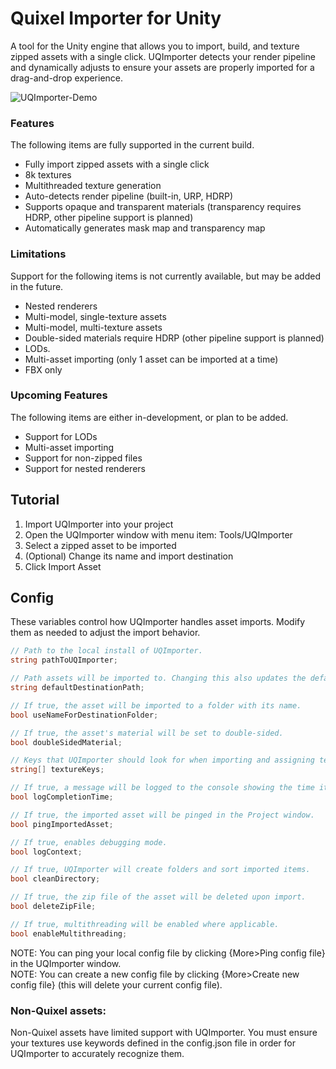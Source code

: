 # Quixel Importer for Unity
A tool for the Unity engine that allows you to import, build, and texture zipped assets with a single click. UQImporter detects your render pipeline and dynamically adjusts to ensure your assets are properly imported for a drag-and-drop experience.

![UQImporter-Demo](https://github.com/user-attachments/assets/b5947c24-1be8-442b-bfec-5a261ca27fef)

### Features
The following items are fully supported in the current build.
* Fully import zipped assets with a single click
* 8k textures
* Multithreaded texture generation
* Auto-detects render pipeline (built-in, URP, HDRP)
* Supports opaque and transparent materials (transparency requires HDRP, other pipeline support is planned)
* Automatically generates mask map and transparency map

 ### Limitations
Support for the following items is not currently available, but may be added in the future.
* Nested renderers
* Multi-model, single-texture assets
* Multi-model, multi-texture assets
* Double-sided materials require HDRP (other pipeline support is planned)
* LODs.
* Multi-asset importing (only 1 asset can be imported at a time)
* FBX only

### Upcoming Features
The following items are either in-development, or plan to be added.
* Support for LODs
* Multi-asset importing
* Support for non-zipped files
* Support for nested renderers

## Tutorial
1. Import UQImporter into your project
2. Open the UQImporter window with menu item: Tools/UQImporter
3. Select a zipped asset to be imported
4. (Optional) Change its name and import destination
5. Click Import Asset

## Config

These variables control how UQImporter handles asset imports. Modify them as needed to adjust the import behavior.

```csharp
// Path to the local install of UQImporter.
string pathToUQImporter;  

// Path assets will be imported to. Changing this also updates the default text in the Destination text box.
string defaultDestinationPath;  

// If true, the asset will be imported to a folder with its name.
bool useNameForDestinationFolder;  

// If true, the asset's material will be set to double-sided.
bool doubleSidedMaterial;  

// Keys that UQImporter should look for when importing and assigning textures.
string[] textureKeys;  

// If true, a message will be logged to the console showing the time it took to import.
bool logCompletionTime;  

// If true, the imported asset will be pinged in the Project window.
bool pingImportedAsset;  

// If true, enables debugging mode.
bool logContext;  

// If true, UQImporter will create folders and sort imported items.
bool cleanDirectory;  

// If true, the zip file of the asset will be deleted upon import.
bool deleteZipFile;  

// If true, multithreading will be enabled where applicable.
bool enableMultithreading;  
```

NOTE: You can ping your local config file by clicking {More>Ping config file} in the UQImporter window.  
NOTE: You can create a new config file by clicking {More>Create new config file} (this will delete your current config file).

### Non-Quixel assets:
Non-Quixel assets have limited support with UQImporter. You must ensure your textures use keywords defined in the config.json file in order for UQImporter to accurately recognize them.
